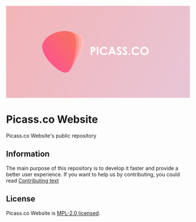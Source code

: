 <div align="center">

[![Picassco-Banner](./public/assets/banner.png)](https://picass.co)

</div>

# Picass.co Website

Picass.co Website's public repository

## Information

The main purpose of this repository is to develop it faster and provide a better user experience. If you want to help us by contributing, you could read [Contributing text](./CONTRIBUTING)

## License

Picass.co Website is [MPL-2.0 licensed](./LICENSE).
